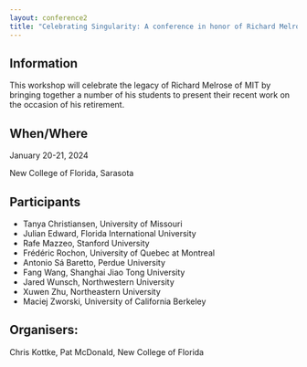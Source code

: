 ```yaml
---
layout: conference2
title: "Celebrating Singularity: A conference in honor of Richard Melrose"
---
```


## Information
This workshop will celebrate the legacy of Richard Melrose of MIT by bringing together a number of his students to present their recent work on the occasion of his retirement.

## When/Where
January 20-21, 2024

New College of Florida, Sarasota


## Participants
- Tanya Christiansen, University of Missouri
- Julian Edward, Florida International University
- Rafe Mazzeo, Stanford University
- Frédéric Rochon, University of Quebec at Montreal
- Antonio Sá Baretto, Perdue University
- Fang Wang, Shanghai Jiao Tong University
- Jared Wunsch, Northwestern University
- Xuwen Zhu, Northeastern University
- Maciej Zworski, University of California Berkeley


## Organisers:  
Chris Kottke, Pat McDonald, New College of Florida



